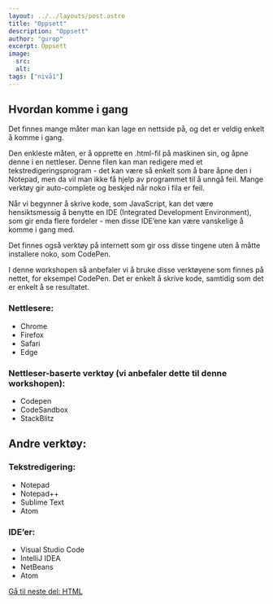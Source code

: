```yaml
---
layout: ../../layouts/post.astro
title: "Oppsett"
description: "Oppsett"
author: "gurop"
excerpt: Oppsett 
image:
  src:
  alt:
tags: ["nivå1"]
---
```


## Hvordan komme i gang
Det finnes mange måter man kan lage en nettside på, og det er veldig enkelt å komme i gang.

Den enkleste måten, er å opprette en .html-fil på maskinen sin, og åpne denne i en nettleser. 
Denne filen kan man redigere med et tekstredigeringsprogram - det kan være så enkelt som å bare åpne den i Notepad, men 
da vil man ikke få hjelp av programmet til å unngå feil. Mange verktøy gir auto-complete og beskjed når noko i fila er feil. 

Når vi begynner å skrive kode, som JavaScript, kan det være hensiktsmessig å benytte en IDE (Integrated Development Environment), 
som gir enda flere fordeler - men disse IDE’ene kan være vanskelige å komme i gang med.

Det finnes også verktøy på internett som gir oss disse tingene uten å måtte installere noko, som CodePen.

I denne workshopen så anbefaler vi å bruke disse verktøyene som finnes på nettet, for eksempel CodePen. Det er enkelt
å skrive kode, samtidig som det er enkelt å se resultatet. 

### Nettlesere:
- Chrome
- Firefox
- Safari
- Edge

### Nettleser-baserte verktøy (vi anbefaler dette til denne workshopen):
- Codepen
- CodeSandbox
- StackBlitz

## Andre verktøy: 

### Tekstredigering:
- Notepad 
- Notepad++ 
- Sublime Text 
- Atom

### IDE’er:
- Visual Studio Code
- IntelliJ IDEA
- NetBeans
- Atom

[Gå til neste del: HTML](03_HTML)